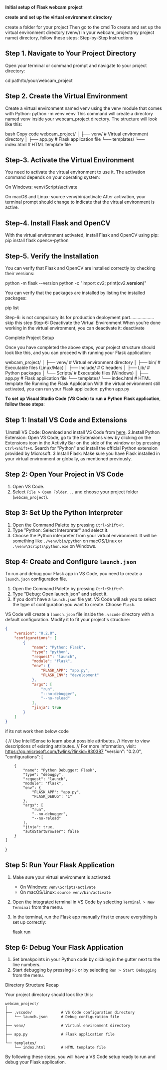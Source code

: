 𝐈𝐧𝐢𝐭𝐢𝐚𝐥 𝐬𝐞𝐭𝐮𝐩 𝐨𝐟 𝐅𝐥𝐚𝐬𝐤 𝐰𝐞𝐛𝐜𝐚𝐦 𝐩𝐫𝐨𝐣𝐞𝐜𝐭

𝐜𝐫𝐞𝐚𝐭𝐞 𝐚𝐧𝐝 𝐬𝐞𝐭 𝐮𝐩 𝐭𝐡𝐞 𝐯𝐢𝐫𝐭𝐮𝐚𝐥 𝐞𝐧𝐯𝐢𝐫𝐨𝐧𝐦𝐞𝐧𝐭 𝐝𝐢𝐫𝐞𝐜𝐭𝐨𝐫𝐲

create a folder for your project
Then go to the cmd 
To create and set up the virtual environment directory (venv/) in your webcam_project(my project name) directory, follow these steps:
Step-by-Step Instructions

Step 1. Navigate to Your Project Directory
-----------------------------------------
Open your terminal or command prompt and navigate to your project directory:

cd path/to/your/webcam_project

Step 2. Create the Virtual Environment
-----------------------------------------
Create a virtual environment named venv using the venv module that comes with Python:
python -m venv venv
This command will create a directory named venv inside your webcam_project directory. The structure will look like this:

bash
Copy code
webcam_project/
│
├── venv/                # Virtual environment directory
│
├── app.py               # Flask application file
└── templates/
    └── index.html       # HTML template file
    
Step-3. Activate the Virtual Environment
-----------------------------------------
You need to activate the virtual environment to use it. The activation command depends on your operating system:

On Windows:
venv\Scripts\activate

On macOS and Linux:
source venv/bin/activate
After activation, your terminal prompt should change to indicate that the virtual environment is active.

Step-4. Install Flask and OpenCV
-------------------------------------
With the virtual environment activated, install Flask and OpenCV using pip:
pip install flask opencv-python

Step-5. Verify the Installation
----------------------------------
You can verify that Flask and OpenCV are installed correctly by checking their versions:

python -m flask --version
python -c "import cv2; print(cv2.__version__)"


You can verify that the packages are installed by listing the installed packages:

pip list

Step-6: is not compulsory its for production deployment part................... skip this step
Step-6: Deactivate the Virtual Environment
When you're done working in the virtual environment, you can deactivate it:
deactivate


Complete Project Setup

Once you have completed the above steps, your project structure should look like this, and you can proceed with running your Flask application:

webcam_project/
│
├── venv/                # Virtual environment directory
│   ├── bin/             # Executable files (Linux/Mac)
│   ├── Include/         # C headers
│   ├── Lib/             # Python packages
│   └── Scripts/         # Executable files (Windows)
│
├── app.py               # Flask application file
└── templates/
    └── index.html       # HTML template file
Running the Flask Application
With the virtual environment still activated, you can run your Flask application:
python app.py


𝐓𝐨 𝐬𝐞𝐭 𝐮𝐩 𝐕𝐢𝐬𝐮𝐚𝐥 𝐒𝐭𝐮𝐝𝐢𝐨 𝐂𝐨𝐝𝐞 (𝐕𝐒 𝐂𝐨𝐝𝐞) 𝐭𝐨 𝐫𝐮𝐧 𝐚 𝐏𝐲𝐭𝐡𝐨𝐧 𝐅𝐥𝐚𝐬𝐤 𝐚𝐩𝐩𝐥𝐢𝐜𝐚𝐭𝐢𝐨𝐧, 𝐟𝐨𝐥𝐥𝐨𝐰 𝐭𝐡𝐞𝐬𝐞 𝐬𝐭𝐞𝐩𝐬:

Step 1: Install VS Code and Extensions
---------------------------------------

1.Install VS Code: Download and install VS Code from [here](https://code.visualstudio.com/).
2.Install Python Extension: Open VS Code, go to the Extensions view by clicking on the Extensions icon in the Activity Bar on the side of the window or by pressing `Ctrl+Shift+X`. Search for "Python" and install the official Python extension provided by Microsoft.
3.Install Flask: Make sure you have Flask installed in your virtual environment or globally, as mentioned previously.

Step 2: Open Your Project in VS Code
---------------------------------------

1. Open VS Code.
2. Select `File > Open Folder...` and choose your project folder (`webcam_project`).

Step 3: Set Up the Python Interpreter
-----------------------------------------

1. Open the Command Palette by pressing `Ctrl+Shift+P`.
2. Type "Python: Select Interpreter" and select it.
3. Choose the Python interpreter from your virtual environment. It will be something like `./venv/bin/python` on macOS/Linux or `.\venv\Scripts\python.exe` on Windows.

Step 4: Create and Configure `launch.json`
-------------------------------------------------

To run and debug your Flask app in VS Code, you need to create a `launch.json` configuration file.

1. Open the Command Palette by pressing `Ctrl+Shift+P`.
2. Type "Debug: Open launch.json" and select it.
3. If you don’t have a `launch.json` file yet, VS Code will ask you to select the type of configuration you want to create. Choose `Flask`.

VS Code will create a `launch.json` file inside the `.vscode` directory with a default configuration. Modify it to fit your project's structure:

```json
{
    "version": "0.2.0",
    "configurations": [
        {
            "name": "Python: Flask",
            "type": "python",
            "request": "launch",
            "module": "flask",
            "env": {
                "FLASK_APP": "app.py",
                "FLASK_ENV": "development"
            },
            "args": [
                "run",
                "--no-debugger",
                "--no-reload"
            ],
            "jinja": true
        }
    ]
}
```
if its not work then below code

{
    // Use IntelliSense to learn about possible attributes.
    // Hover to view descriptions of existing attributes.
    // For more information, visit: https://go.microsoft.com/fwlink/?linkid=830387
    "version": "0.2.0",
    "configurations": [
        
        {
            "name": "Python Debugger: Flask",
            "type": "debugpy",
            "request": "launch",
            "module": "flask",
            "env": {
                "FLASK_APP": "app.py",
                "FLASK_DEBUG": "1"
            },
            "args": [
                "run",
                "--no-debugger",
                "--no-reload"
            ],
            "jinja": true,
            "autoStartBrowser": false
        }
    ]
}

Step 5: Run Your Flask Application
---------------------------------------

1. Make sure your virtual environment is activated:
   - On Windows: `venv\Scripts\activate`
   - On macOS/Linux: `source venv/bin/activate`
2. Open the integrated terminal in VS Code by selecting `Terminal > New Terminal` from the menu.
3. In the terminal, run the Flask app manually first to ensure everything is set up correctly:

   flask run


Step 6: Debug Your Flask Application
-----------------------------------------

1. Set breakpoints in your Python code by clicking in the gutter next to the line numbers.
2. Start debugging by pressing `F5` or by selecting `Run > Start Debugging` from the menu.

Directory Structure Recap

Your project directory should look like this:

```
webcam_project/
│
├── .vscode/             # VS Code configuration directory
│   └── launch.json      # Debug configuration file
│
├── venv/                # Virtual environment directory
│
├── app.py               # Flask application file
│
└── templates/
    └── index.html       # HTML template file
```

By following these steps, you will have a VS Code setup ready to run and debug your Flask application.
